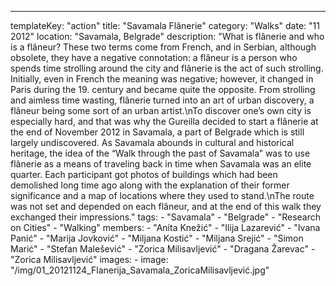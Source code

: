 ---
  templateKey: "action"
  title: "Savamala Flânerie"
  category: "Walks"
  date: "11 2012"
  location: "Savamala, Belgrade"
  description: "What is flânerie and who is a flâneur? These two terms come from French, and in Serbian, although obsolete, they have a negative connotation: a flâneur is a person who spends time strolling around the city and flânerie is the act of such strolling. Initially, even in French the meaning was negative; however, it changed in Paris during the 19. century and became quite the opposite. From strolling and aimless time wasting, flânerie turned into an art of urban discovery, a flâneur being some sort of an urban artist.\nTo discover one’s own city is especially hard, and that was why the Gureilla decided to start a flânerie at the end of November 2012 in Savamala, a part of Belgrade which is still largely undiscovered. As Savamala abounds in cultural and historical heritage, the idea of the “Walk through the past of Savamala” was to use flânerie as a means of traveling back in time when Savamala was an elite quarter. Each participant got photos of buildings which had been demolished long time ago along with the explanation of their former significance and a map of locations where they used to stand.\nThe route was not set and depended on each flâneur, and at the end of this walk they exchanged their impressions."
  tags: 
    - "Savamala"
    - "Belgrade"
    - "Research on Cities"
    - "Walking"
  members: 
    - "Anita Knežić"
    - "Ilija Lazarević"
    - "Ivana Panić"
    - "Marija Jovković"
    - "Miljana Kostić"
    - "Miljana Srejić"
    - "Simon Marić"
    - "Stefan Malešević"
    - "Zorica Milisavljević"
    - "Dragana Žarevac"
    - "Zorica Milisavljević"
  images: 
    - 
      image: "/img/01_20121124_Flanerija_Savamala_ZoricaMilisavljević.jpg"
